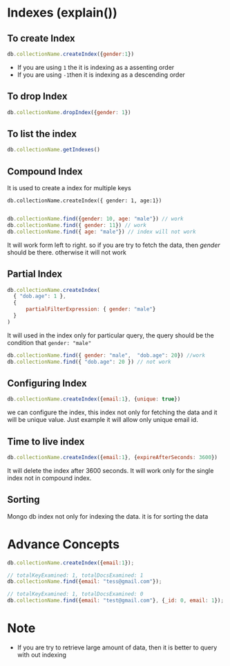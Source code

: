 # Indexes       (explain())

## To create Index
```js
db.collectionName.createIndex({gender:1})
```
* If you are using `1` the it is indexing as a assenting order 
* If you are using `-1`then it is indexing as a descending order
## To drop Index
```js
db.collectionName.dropIndex({gender: 1})
```
## To list the index
```js
db.collectionName.getIndexes()
```

## Compound Index
It is used to create a index for multiple keys
```
db.collectionName.createIndex({ gender: 1, age:1})
```
```js

db.collectionName.find({gender: 10, age: "male"}) // work
db.collectionName.find({ gender: 11}) // work
db.collectionName.find({ age: "male"}) // index will not work
```
It will work form left to right. so if you are try to fetch the data, then *gender* should be there. otherwise it will not work

## Partial Index
```js
db.collectionName.createIndex(
  { "dob.age": 1 },
  { 
      partialFilterExpression: { gender: "male"}
  }
)
```
It will used in the index only for particular query, the query should be the condition that `gender: "male"`

```js
db.collectionName.find({ gender: "male",  "dob.age": 20}) //work
db.collectionName.find({ "dob.age": 20 }) // not work
```
## Configuring Index
```js
db.collectionName.createIndex({email:1}, {unique: true})
```
we can configure the index, this index not only for fetching the data and it will be unique value. Just example it will allow only unique email id.

## Time to live index
```js
db.collectionName.createIndex({email:1}, {expireAfterSeconds: 3600})
```
It will delete the index after 3600 seconds.
It will work only for the single index not in compound index.

## Sorting
Mongo db index not only for indexing the data. it is for sorting the data



# Advance Concepts
```js
db.collectionName.createIndex({email:1});

// totalKeyExamined: 1, totalDocsExamined: 1
db.collectionName.find({email: "tess@gmail.com"}); 

// totalKeyExamined: 1, totalDocsExamined: 0
db.collectionName.find({email: "test@gmail.com"}, {_id: 0, email: 1});

```


# Note
* If you are try to retrieve large amount of data, then it is better to query with out indexing